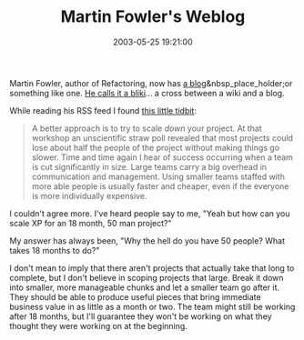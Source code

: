 ﻿---
layout: post
title: "Martin Fowler's Weblog"
comments: false
date: 2003-05-25 19:21:00
categories:
 - Technology
subtext-id: a0aaeaf9-9376-454e-aa3e-84be42bfe847
alias: /blog/Martin-Fowlers-Weblog.aspx
---


Martin Fowler, author of Refactoring, now has [a blog](http://martinfowler.com/bliki/index.html)&nbsp_place_holder;or something like one. [He calls it a bliki](http://martinfowler.com/bliki/WhatIsaBliki.html)... a cross between a wiki and a blog.

While reading his RSS feed I found [this little tidbit](http://martinfowler.com/bliki/LargeAgileProjects.html):

> A better approach is to try to scale _down_ your project. At that workshop an unscientific straw poll revealed that most projects could lose about half the people of the project without making things go slower. Time and time again I hear of success occurring when a team is cut significantly in size. Large teams carry a big overhead in communication and management. Using smaller teams staffed with more able people is usually faster and cheaper, even if the everyone is more individually expensive.

I couldn't agree more. I've heard people say to me, "Yeah but how can you scale XP for an 18 month, 50 man project?"

My answer has always been, "Why the hell do you have 50 people? What takes 18 months to do?"

I don't mean to imply that there aren't projects that actually take that long to complete, but I don't believe in scoping projects that large. Break it down into smaller, more manageable chunks and let a smaller team go after it. They should be able to produce useful pieces that bring immediate business value in as little as a month or two. The team might still be working after 18 months, but I'll guarantee they won't be working on what they thought they were working on at the beginning.
